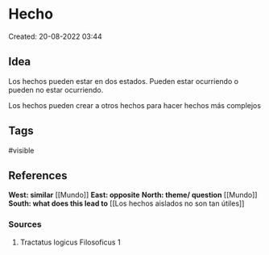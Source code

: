 # Hecho

Created: 20-08-2022 03:44

## <span class="pink"> **Idea** </span>
Los hechos pueden estar en dos estados.
Pueden estar ocurriendo o pueden no estar ocurriendo.

Los hechos pueden crear a otros hechos para hacer hechos más complejos

## <span class="orange"> **Tags**</span>
<span class="tag"> #visible</span> 


## <span class="green"> **References**</span>
<span class="blue"> **West: similar** </span>
[[Mundo]]
<span class="blue"> **East: opposite** </span>
<span class="blue"> **North: theme/ question** </span>
[[Mundo]]
<span class="blue"> **South: what does this lead to** </span>
[[Los hechos aislados no son tan útiles]]

### <span class="purple"> **Sources**</span>
1.  Tractatus logicus Filosoficus 1